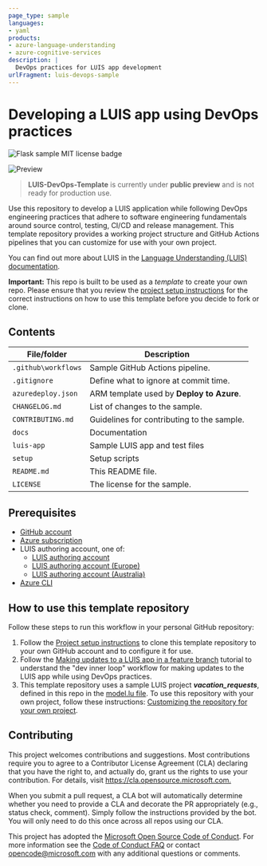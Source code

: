 ```yaml
---
page_type: sample
languages:
- yaml
products:
- azure-language-understanding
- azure-cognitive-services
description: |
  DevOps practices for LUIS app development
urlFragment: luis-devops-sample
---
```


# Developing a LUIS app using DevOps practices

![Flask sample MIT license badge](https://img.shields.io/badge/license-MIT-green.svg)

![Preview](https://img.shields.io/github/v/release/Azure-Samples/LUIS-DevOps-Template?include_prereleases&sort=semver)

> **LUIS-DevOps-Template** is currently under **public preview** and is not ready for production use.

<!-- 
Guidelines on README format: https://review.docs.microsoft.com/help/onboard/admin/samples/concepts/readme-template?branch=master

Guidance on onboarding samples to docs.microsoft.com/samples: https://review.docs.microsoft.com/help/onboard/admin/samples/process/onboarding?branch=master

Taxonomies for products and languages: https://review.docs.microsoft.com/new-hope/information-architecture/metadata/taxonomies?branch=master
-->

Use this repository to develop a LUIS application while following DevOps engineering practices that adhere to software engineering fundamentals around source control, testing, CI/CD and release management. This template repository provides a working project structure and GitHub Actions pipelines that you can customize for use with your own project.

You can find out more about LUIS in the [Language Understanding (LUIS) documentation](https://docs.microsoft.com/azure/cognitive-services/luis/).

**Important:** This repo is built to be used as a *template* to create your own repo. Please ensure that you review the [project setup instructions](./docs/1-project-setup.md) for the correct instructions on how to use this template before you decide to fork or clone.

## Contents

| File/folder        | Description                                |
|--------------------|--------------------------------------------|
| `.github\workflows`| Sample GitHub Actions pipeline.            |
| `.gitignore`       | Define what to ignore at commit time.      |
| `azuredeploy.json` | ARM template used by **Deploy to Azure**.  |
| `CHANGELOG.md`     | List of changes to the sample.             |
| `CONTRIBUTING.md`  | Guidelines for contributing to the sample. |
| `docs`             | Documentation                              |
| `luis-app`         | Sample LUIS app and test files             |
| `setup`            | Setup scripts                              |
| `README.md`        | This README file.                          |
| `LICENSE`          | The license for the sample.                |

## Prerequisites

- [GitHub account](https://github.com/join)
- [Azure subscription](https://azure.microsoft.com/free/)
- LUIS authoring account, one of:
  - [LUIS authoring account](https://www.luis.ai/home)
  - [LUIS authoring account (Europe)](https://eu.luis.ai/home)
  - [LUIS authoring account (Australia)](https://au.luis.ai/home)
- [Azure CLI](https://docs.microsoft.com/cli/azure/install-azure-cli?view=azure-cli-latest)

## How to use this template repository

Follow these steps to run this workflow in your personal GitHub repository:

1. Follow the [Project setup instructions](./docs/1-project-setup.md) to clone this template repository to your own GitHub account and to configure it for use.
2. Follow the [Making updates to a LUIS app in a feature branch](./docs/2-feature-branches-and-running-pipelines.md) tutorial to understand the "dev inner loop" workflow for making updates to the LUIS app while using DevOps practices.
3. This template repository uses a sample LUIS project ***vacation_requests***, defined in this repo in the [model.lu file](luis-app/model.lu). To use this repository with your own project, follow these instructions: [Customizing the repository for your own project](./docs/3-customizing-own-project.md).

## Contributing

This project welcomes contributions and suggestions.  Most contributions require you to agree to a
Contributor License Agreement (CLA) declaring that you have the right to, and actually do, grant us
the rights to use your contribution. For details, visit <https://cla.opensource.microsoft.com.>

When you submit a pull request, a CLA bot will automatically determine whether you need to provide
a CLA and decorate the PR appropriately (e.g., status check, comment). Simply follow the instructions
provided by the bot. You will only need to do this once across all repos using our CLA.

This project has adopted the [Microsoft Open Source Code of Conduct](https://opensource.microsoft.com/codeofconduct/).
For more information see the [Code of Conduct FAQ](https://opensource.microsoft.com/codeofconduct/faq/) or
contact [opencode@microsoft.com](mailto:opencode@microsoft.com) with any additional questions or comments.
